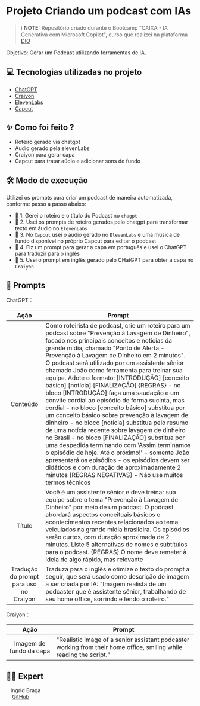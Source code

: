 # Projeto Criando um podcast com IAs


 > ℹ️ **NOTE:** Repositório criado durante o Bootcamp "CAIXA - IA Generativa com Microsoft Copilot", curso que realizei na plataforma [DIO](https://dio.me)

Objetivo: Gerar um Podcast utilizando ferramentas de IA.

## 💻 Tecnologias utilizadas no projeto

- [ChatGPT](https://chat.openai.com/) 
- [Craiyon](https://www.craiyon.com/)
- [ElevenLabs](https://beta.elevenlabs.io/)
- [Capcut](https://www.capcut.com/pt-br/)

## ✨ Como foi feito ?

- Roteiro gerado via chatgpt
- Audio gerado pela elevenLabs
- Craiyon para gerar capa
- Capcut para tratar aúdio e adicionar sons de fundo

## 🛠️ Modo de execução

Utilizei os prompts para criar um podcast de maneira automatizada, conforme passo a passo abaixo:

- 🤖 1. Gerei o roteiro e o título do Podcast no `chagpt`
- 🤖 2. Usei os prompts de roteiro gerados pelo chatgpt para transformar texto em áudio no `ElevenLabs`
- 🤖 3. No `Capcut` usei o áudio gerado no `ElevenLabs` e uma música de fundo disponível no próprio Capcut para editar o podcast
- 🤖 4. Fiz um prompt para gerar a capa em português e usei o ChatGPT para traduzir para o inglês 
- 🤖 5. Usei o prompt em inglês gerado pelo CHatGPT para obter a capa no `Craiyon`

## 🧠 Prompts

ChatGPT：

|   Ação   | Prompt                                                                                                                                                                                                                                                                         |
| :------: | ------------------------------------------------------------------------------------------------------------------------------------------------------------------------------------------------------------------------------------------------------------------------------ |
| Conteúdo | Como roteirista de podcast, crie um roteiro para um podcast sobre "Prevenção à Lavagem de Dinheiro", focado nos principais conceitos e notícias da grande mídia, chamado "Ponto de Alerta - Prevenção à Lavagem de Dinheiro em 2 minutos". O podcast será utilizado por um assistente sênior chamado João como ferramenta para treinar sua equipe. Adote o formato: [INTRODUÇÃO] [conceito básico] [notícia] [FINALIZAÇÃO] {REGRAS} - no bloco [INTRODUÇÃO] faça uma saudação e um convite cordial ao episódio de forma sucinta, mas cordial - no bloco [conceito básico] substitua por um conceito básico sobre prevenção à lavagem de dinheiro - no bloco [notícia] substitua pelo resumo de uma notícia recente sobre lavagem de dinheiro no Brasil - no bloco [FINALIZAÇÃO] substitua por uma despedida terminando com 'Assim terminamos o episódio de hoje. Até o próximo!' - somente João apresentará os episódios - os episódios devem ser didáticos e com duração de aproximadamente 2 minutos {REGRAS NEGATIVAS} - Não use muitos termos técnicos  |
| Título  | Você é um assistente sênior e deve treinar sua equipe sobre o tema "Prevenção à Lavagem de Dinheiro" por meio de um podcast. O podcast abordará aspectos conceituais básicos e acontecimentos recentes relacionados ao tema veiculados na grande mídia brasileira. Os episódios serão curtos, com duração aproximada de 2 minutos. Liste 5 alternativas de nomes e subtítulos para o podcast. {REGRAS} O nome deve remeter à ideia de algo rápido, mas relevante  |   
| Tradução do prompt para uso no Craiyon  | Traduza para o inglês e otimize o texto do prompt a seguir, que será usado como descrição de imagem a ser criada por IA: "Imagem realista de um podcaster que é assistente sênior, trabalhando de seu home office, sorrindo e lendo o roteiro." |


Craiyon：

|  Ação  | Prompt                                                                                 |
| :----: | -------------------------------------------------------------------------------------- |
| Imagem de fundo da capa | "Realistic image of a senior assistant podcaster working from their home office, smiling while reading the script." |


## 👨‍💻 Expert

<p>
    <p>&nbsp&nbsp&nbspIngrid Braga<br>
       &nbsp&nbsp&nbsp
       <a href="https://github.com/eu-ingrid"> GitHub</a>
    </p>
</p>
